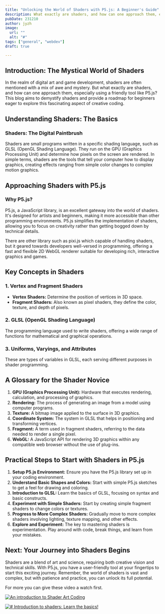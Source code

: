 ```yaml
---
title: "Unlocking the World of Shaders with P5.js: A Beginner's Guide"
description: What exactly are shaders, and how can one approach them, especially using a friendly tool like P5.js
pubDate: 231210 
author: jyzh 
image:
  url: ""
  alt: "#"
tags: ["general", "webdev"]
draft: true

---
```

## Introduction: The Mystical World of Shaders

In the realm of digital art and game development, shaders are often mentioned with a mix of awe and mystery. But what exactly are shaders, and how can one approach them, especially using a friendly tool like P5.js? This blog aims to demystify shaders and provide a roadmap for beginners eager to explore this fascinating aspect of creative coding.

## Understanding Shaders: The Basics

### Shaders: The Digital Paintbrush

Shaders are small programs written in a specific shading language, such as GLSL (OpenGL Shading Language). They run on the GPU (Graphics Processing Unit) and determine how pixels on the screen are rendered. In simple terms, shaders are the tools that tell your computer how to display graphics, creating effects ranging from simple color changes to complex motion graphics.

## Approaching Shaders with P5.js

### Why P5.js?
P5.js, a JavaScript library, is an excellent gateway into the world of shaders. It's designed for artists and beginners, making it more accessible than other programming environments. P5.js simplifies the implementation of shaders, allowing you to focus on creativity rather than getting bogged down by technical details.

There are other library such as pixi.js which capable of handling shaders, but it geared towards developers well-versed in programming, offering a fast and flexible 2D WebGL renderer suitable for developing rich, interactive graphics and games.
## Key Concepts in Shaders

### 1. Vertex and Fragment Shaders
- **Vertex Shaders:** Determine the position of vertices in 3D space.
- **Fragment Shaders:** Also known as pixel shaders, they define the color, texture, and depth of pixels.
### 2. GLSL (OpenGL Shading Language)
The programming language used to write shaders, offering a wide range of functions for mathematical and graphical operations.
### 3. Uniforms, Varyings, and Attributes
These are types of variables in GLSL, each serving different purposes in shader programming.

## A Glossary for the Shader Novice

1. **GPU (Graphics Processing Unit):** 
   Hardware that executes rendering, calculation, and processing of graphics.
2. **Rendering:** 
   The process of generating an image from a model using computer programs.
3. **Texture:** 
   A bitmap image applied to the surface in 3D graphics.
4. **Coordinate System:** 
   The system in GLSL that helps in positioning and transforming vertices.
5. **Fragment:** 
   A term used in fragment shaders, referring to the data needed to render a single pixel.
6. **WebGL:** 
   A JavaScript API for rendering 3D graphics within any compatible web browser without the use of plug-ins.

## Practical Steps to Start with Shaders in P5.js

1. **Setup P5.js Environment:** 
   Ensure you have the P5.js library set up in your coding environment.
2. **Understand Basic Shapes and Colors:** 
   Start with simple P5.js sketches to get a feel for drawing and coloring.
3. **Introduction to GLSL:** 
   Learn the basics of GLSL, focusing on syntax and basic constructs.
4. **Experiment with Simple Shaders:** 
   Start by creating simple fragment shaders to change colors or textures.
5. **Progress to More Complex Shaders:** 
   Gradually move to more complex shaders involving lighting, texture mapping, and other effects.
6. **Explore and Experiment:** 
   The key to mastering shaders is experimentation. Play around with code, break things, and learn from your mistakes.

## Next: Your Journey into Shaders Begins

Shaders are a blend of art and science, requiring both creative vision and technical skills. With P5.js, you have a user-friendly tool at your fingertips to start this exciting journey. Remember, the world of shaders is vast and complex, but with patience and practice, you can unlock its full potential. 

For more you can give these video a watch first.

[![An introduction to Shader Art Coding](http://img.youtube.com/vi/f4s1h2YETNY/0.jpg)](https://www.youtube.com/watch?v=f4s1h2YETNY "An introduction to Shader Art Coding")

[![# Introduction to shaders: Learn the basics!](http://img.youtube.com/vi/3mfvZ-mdtZQ/0.jpg)](https://www.youtube.com/watch?v=3mfvZ-mdtZQ "Introduction to shaders: Learn the basics!")

